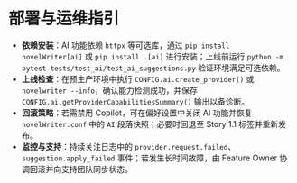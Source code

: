 # 部署与运维指引

- **依赖安装**：AI 功能依赖 `httpx` 等可选库，通过 `pip install novelWriter[ai]` 或 `pip install .[ai]` 进行安装；上线前运行 `python -m pytest tests/test_ai/test_ai_suggestions.py` 验证环境满足可选依赖。
- **上线检查**：在预生产环境中执行 `CONFIG.ai.create_provider()` 或 `novelwriter --info`，确认能力检测成功，并保存 `CONFIG.ai.getProviderCapabilitiesSummary()` 输出以备诊断。
- **回滚策略**：若需禁用 Copilot，可在偏好设置中关闭 AI 功能并恢复 `novelWriter.conf` 中的 `AI` 段落快照；必要时回退至 Story 1.1 标签并重新发布。
- **监控与支持**：持续关注日志中的 `provider.request.failed`、`suggestion.apply_failed` 事件；若发生长时间故障，由 Feature Owner 协调回滚并向支持团队同步状态。

